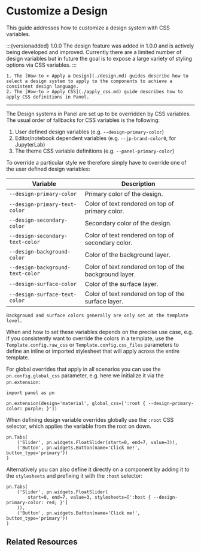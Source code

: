 # Customize a Design

This guide addresses how to customize a design system with CSS variables.

:::{versionadded} 1.0.0
The design feature was added in 1.0.0 and is actively being developed and improved. Currently there are a limited number of design variables but in future the goal is to expose a large variety of styling options via CSS variables.
:::

```{admonition} Prerequisites
1. The [How-to > Apply a Design](./design.md) guides describe how to select a design system to apply to the components to achieve a consistent design language.
2. The [How-to > Apply CSS](./apply_css.md) guide describes how to apply CSS definitions in Panel.
```

---

The Design systems in Panel are set up to be overridden by CSS variables. The usual order of fallbacks for CSS variables is the following:

1. User defined design variables (e.g. `--design-primary-color`)
2. Editor/notebook dependent variables (e.g. `--jp-brand-color0`, for JupyterLab)
3. The theme CSS variable definitions (e.g. `--panel-primary-color`)

To override a particular style we therefore simply have to override one of the user defined design variables:

| Variable                         | Description                                            |
|----------------------------------|--------------------------------------------------------|
| `--design-primary-color`         | Primary color of the design.                           |
| `--design-primary-text-color`    | Color of text rendered on top of primary color.        |
| `--design-secondary-color`       | Secondary color of the design.                         |
| `--design-secondary-text-color`  | Color of text rendered on top of secondary color.      |
| `--design-background-color`      | Color of the background layer.                         |
| `--design-background-text-color` | Color of text rendered on top of the background layer. |
| `--design-surface-color`         | Color of the surface layer.                            |
| `--design-surface-text-color`    | Color of text rendered on top of the surface layer.    |

```{note}
Background and surface colors generally are only set at the template level.
```

When and how to set these variables depends on the precise use case, e.g. if you consistently want to override the colors in a template, use the `Template.config.raw_css` or `Template.config.css_files` parameters to define an inline or imported stylesheet that will apply across the entire template.

For global overrides that apply in all scenarios you can use the `pn.config.global_css` parameter, e.g. here we initialize it via the `pn.extension`:

```{pyodide}
import panel as pn

pn.extension(design='material', global_css=[':root { --design-primary-color: purple; }'])
```

When defining design variable overrides globally use the `:root` CSS selector, which applies the variable from the root on down.

```{pyodide}
pn.Tabs(
    ('Slider', pn.widgets.FloatSlider(start=0, end=7, value=3)),
    ('Button', pn.widgets.Button(name='Click me!', button_type='primary'))
)
```

Alternatively you can also define it directly on a component by adding it to the `stylesheets` and prefixing it with the `:host` selector:

```{pyodide}
pn.Tabs(
    ('Slider', pn.widgets.FloatSlider(
	    start=0, end=7, value=3, stylesheets=[':host { --design-primary-color: red; }']
	)),
    ('Button', pn.widgets.Button(name='Click me!', button_type='primary'))
)
```

## Related Resources

